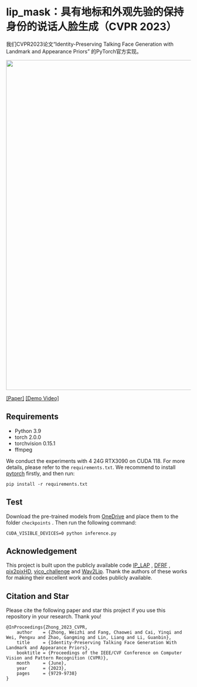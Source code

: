 # lip_mask：具有地标和外观先验的保持身份的说话人脸生成（CVPR 2023）

我们CVPR2023论文“Identity-Preserving Talking Face Generation with Landmark and Appearance Priors” 的PyTorch官方实现。

<img src='./CVPR2023framework.png' width=900>

[[Paper]](https://arxiv.org/abs/2305.08293) [[Demo Video]](https://youtu.be/wtb689iTJC8)

## Requirements
- Python 3.9
- torch  2.0.0
- torchvision 0.15.1
- ffmpeg

We conduct the experiments with 4 24G RTX3090 on CUDA 118. For more details, please refer to the `requirements.txt`. We recommend to install [pytorch](https://pytorch.org/) firstly, and then run:
```
pip install -r requirements.txt
```
## Test
Download the pre-trained models from [OneDrive](http://cloud.foxyear.cn/s/jMtW) and place them to the folder `checkpoints` . Then run the following command:
```
CUDA_VISIBLE_DEVICES=0 python inference.py
```


## Acknowledgement
This project is built upon the publicly available code [IP_LAP](https://github.com/Weizhi-Zhong/IP_LAP) , [DFRF](https://github.com/sstzal/DFRF) , [pix2pixHD](https://github.com/NVIDIA/pix2pixHD), [vico_challenge](https://github.com/dc3ea9f/vico_challenge_baseline/tree/a282472ea99a1983ca2ce194665a51c2634a1416/evaluations) and [Wav2Lip](https://github.com/Rudrabha/Wav2Lip/tree/master). Thank the authors of these works for making their excellent work and codes publicly available.


## Citation and Star
Please cite the following paper and star this project if you use this repository in your research. Thank you!
```
@InProceedings{Zhong_2023_CVPR,
    author    = {Zhong, Weizhi and Fang, Chaowei and Cai, Yinqi and Wei, Pengxu and Zhao, Gangming and Lin, Liang and Li, Guanbin},
    title     = {Identity-Preserving Talking Face Generation With Landmark and Appearance Priors},
    booktitle = {Proceedings of the IEEE/CVF Conference on Computer Vision and Pattern Recognition (CVPR)},
    month     = {June},
    year      = {2023},
    pages     = {9729-9738}
}




